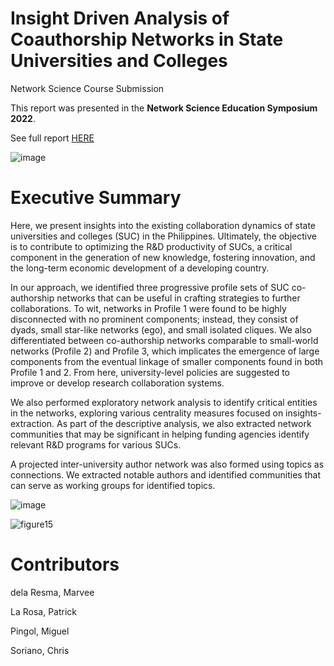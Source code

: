 # Insight Driven Analysis of Coauthorship Networks in State Universities and Colleges

Network Science Course Submission

This report was presented in the **Network Science Education Symposium 2022**.

See full report [HERE](https://github.com/mbdelaresma/coauthorship-network/blob/main/FinalReport.pdf)

![image](https://user-images.githubusercontent.com/71246479/188304739-540c56f3-8949-43ec-9bc4-e0374952c91a.png)

# Executive Summary

Here, we present insights into the existing collaboration dynamics of state universities and colleges (SUC) in the Philippines. Ultimately, the objective is to
contribute to optimizing the R&D productivity of SUCs, a critical component in the generation of new knowledge, fostering innovation, and the long-term economic development of a developing country. 

In our approach, we identified three progressive profile sets of SUC co-authorship networks that can be useful in crafting strategies to further collaborations. To wit, networks in Profile 1 were found to be highly disconnected with no prominent components; instead, they consist of dyads, small star-like networks (ego), and small isolated cliques. We also differentiated between co-authorship networks comparable to small-world networks (Profile 2) and Profile 3, which implicates the emergence of large components from the eventual linkage of smaller components found in both Profile 1 and 2. From here, university-level policies are suggested to improve or develop research collaboration systems. 

We also performed exploratory network analysis to identify critical entities in the networks, exploring various centrality measures focused on insights-extraction. As part of the descriptive analysis, we also extracted network communities that may be significant in helping funding agencies identify relevant R&D programs for various SUCs.

A projected inter-university author network was also formed using topics as connections. We extracted notable authors and identified communities that can serve as working groups for identified topics.

![image](https://user-images.githubusercontent.com/71246479/188304809-e8dfcb21-bb11-4da8-842a-d0314cae58f4.png)

![figure15](https://user-images.githubusercontent.com/71246479/188304861-d0a7a037-454e-43bd-a519-fce5ae158829.png)

# Contributors

dela Resma, Marvee

La Rosa, Patrick

Pingol, Miguel

Soriano, Chris


